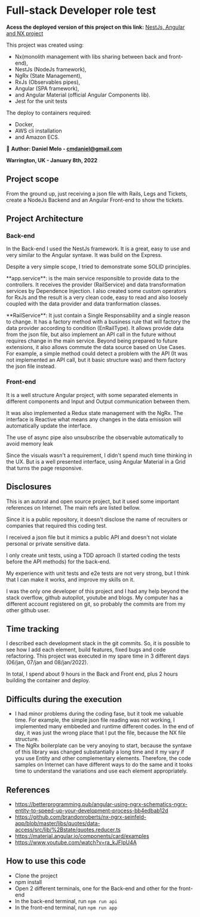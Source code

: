 

# Full-stack Developer role test


**Acess the deployed version of this project on this link:**
<a href="https://www.industria-i.com.br/" target="_blank">NestJs, Angular and NX project</a>

<p>This project was created using:
  <ul>
    <li>Nx(monolith management with libs sharing between back and front-end),</li>
    <li>NestJs (NodeJs framework),</li>
    <li>NgRx (State Management),</li>
    <li>RxJs (Observables pipes),</li>
    <li>Angular (SPA framework),</li>
    <li>and Angular Material (official Angular Components lib).</li>
    <li> Jest for the unit tests</li>
  </ul>     
</p>
<p>The deploy to containers required:
  <ul>
    <li>Docker,</li>
    <li>AWS cli installation</li>
    <li>and Amazon ECS.</li>
   </ul>
  </p>

🔎 **Author: Daniel Melo - cmdaniel@gmail.com**

  **Warrington, UK - January 8th, 2022**


## Project scope
<p>From the ground up, just receiving a json file with Rails, Legs and Tickets, create a NodeJs Backend and an Angular Front-end to show the tickets.</p>

## Project Architecture

### Back-end
<p>In the Back-end I used the NestJs framework. It is a great, easy to use and very similar to the Angular syntaxe. It was build on the Express.</p>
<p>Despite a very simple scope, I tried to demonstrate some SOLID principles.</p>
<p>**app.service**: is the main service responsible to provide data to the controllers. It receives the provider (RailService) and data transformation services by Dependence Injection. I also created some custom operators for RxJs and the result is a very clean code, easy to read and also loosely coupled with the data provider and data tranformation classes.</p>
<p>**RailService**: It just contain a Single Responsability and a single reason to change. It has a factory method with a business rule that will factory the data provider according to condition (EnRailType). It allows provide data from the json file, but also implement an API call in the future without requires change in the main service. Beyond being prepared to future extensions, it also allows commute the data source based on Use Cases. For example, a simple method could detect a problem with the API (It was not implemented an API call, but it basic structure was) and them factory the json file instead.</p>


### Front-end
<p>It is a well structure Angular project, with some separated elements in different components and Input and Output communication between them.</p>
<p>It was also implemented a Redux state management with the NgRx. The interface is Reactive what means any changes in the data emission will automatically update the interface.</p>
<p>The use of async pipe also unsubscribe the observable automatically to avoid memory leak</p>
<p>Since the visuals wasn't a requirement, I didn't spend much time thinking in the UX. But is a well presented interface, using Angular Material in a Grid that turns the page responsive.</p>


## Disclosures
<p>This is an autoral and open source project, but it used some important references on Internet. The main refs are listed bellow.</p>
<p>Since it is a public repository, it doesn't disclose the name of recruiters or companies that required this coding test.</p>
<p>I received a json file but it mimics a public API and doesn't not violate personal or private sensitive data.</p>
<p>I only create unit tests, using a TDD aproach (I started coding the tests before the API methods) for the back-end.</p>
<p>My experience with unit tests and e2e tests are not very strong, but I think that I can make it works, and improve my skills on it.</p>
<p>I was the only one developer of this project and I had any help beyond the stack overflow, github autopilot, youtube and blogs. My computer has a different account registered on git, so probably the commits are from my other github user.</p>

## Time tracking
<p>I described each development stack in the git commits. So, it is possible to see how I add each element, build features, fixed bugs and code refactoring.
This project was executed in my spare time in 3 different days (06/jan, 07/jan and 08/jan/2022). </p>
<p>In total, I spend about 9 hours in the Back and Front end, plus 2 hours building the container and deploy.</p>

## Difficults during the execution
- I had minor problems during the coding fase, but it took me valuable time. For example, the simple json file reading was not working, I implemented many embbeded and runtime different codes. In the end of day, it was just the wrong place that I put the file, because the NX file structure.
- The NgRx boilerplate can be very anoying to start, because the syntaxe of this library was changed substantially a long time and it my vary if you use Entity and other complementary elements. Therefore, the code samples on Internet can have different ways to do the same and it tooks time to understand the variations and use each element appropriately.

## References

- https://betterprogramming.pub/angular-using-ngrx-schematics-ngrx-entity-to-speed-up-your-development-process-bb4edbab12d
- https://github.com/brandonroberts/nx-ngrx-seinfeld-app/blob/master/libs/quotes/data-access/src/lib/%2Bstate/quotes.reducer.ts
- https://material.angular.io/components/card/examples
- https://www.youtube.com/watch?v=ra_kJFIpU4A



## How to use this code

- Clone the project
- npm install
- Open 2 different terminals, one for the Back-end and other for the front-end
- In the back-end terminal, run `npm run api`
- In the front-end terminal, run `npm run app`







